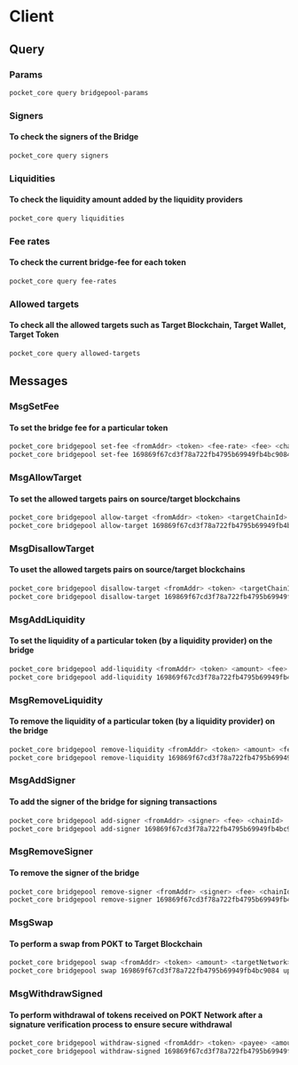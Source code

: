 # Client

## Query

### Params

```sh
pocket_core query bridgepool-params
```

### Signers

#### To check the signers of the Bridge

```sh
pocket_core query signers
```

### Liquidities

#### To check the liquidity amount added by the liquidity providers

```sh
pocket_core query liquidities
```

### Fee rates

#### To check the current bridge-fee for each token

```sh
pocket_core query fee-rates
```

### Allowed targets

#### To check all the allowed targets such as Target Blockchain, Target Wallet, Target Token

```sh
pocket_core query allowed-targets
```

## Messages

### MsgSetFee

#### To set the bridge fee for a particular token 

```sh
pocket_core bridgepool set-fee <fromAddr> <token> <fee-rate> <fee> <chainId>
pocket_core bridgepool set-fee 169869f67cd3f78a722fb4795b69949fb4bc9084 upokt 100 10000 testnet
```

### MsgAllowTarget

#### To set the allowed targets pairs on source/target blockchains
```sh
pocket_core bridgepool allow-target <fromAddr> <token> <targetChainId> <targetToken> <fee> <chainId>
pocket_core bridgepool allow-target 169869f67cd3f78a722fb4795b69949fb4bc9084 upokt 137 0xa5e0829caced8ffdd4de3c43696c57f7d7a678ff 10000 testnet
```

### MsgDisallowTarget

#### To uset the allowed targets pairs on source/target blockchains

```sh
pocket_core bridgepool disallow-target <fromAddr> <token> <targetChainId> <targetToken> <fee> <chainId>
pocket_core bridgepool disallow-target 169869f67cd3f78a722fb4795b69949fb4bc9084 upokt 137 0xa5e0829caced8ffdd4de3c43696c57f7d7a678ff 10000 testnet
```

### MsgAddLiquidity

#### To set the liquidity of a particular token (by a liquidity provider) on the bridge

```sh
pocket_core bridgepool add-liquidity <fromAddr> <token> <amount> <fee> <chainId>
pocket_core bridgepool add-liquidity 169869f67cd3f78a722fb4795b69949fb4bc9084 upokt 11111111 10000 testnet
```

### MsgRemoveLiquidity

#### To remove the liquidity of a particular token (by a liquidity provider) on the bridge

```sh
pocket_core bridgepool remove-liquidity <fromAddr> <token> <amount> <fee> <chainId>
pocket_core bridgepool remove-liquidity 169869f67cd3f78a722fb4795b69949fb4bc9084 upokt 11011 10000 testnet
```

### MsgAddSigner

#### To add the signer of the bridge for signing transactions

```sh
pocket_core bridgepool add-signer <fromAddr> <signer> <fee> <chainId>
pocket_core bridgepool add-signer 169869f67cd3f78a722fb4795b69949fb4bc9084 169869f67cd3f78a722fb4795b69949fb4bc9084 10000 testnet
```

### MsgRemoveSigner

#### To remove the signer of the bridge

```sh
pocket_core bridgepool remove-signer <fromAddr> <signer> <fee> <chainId>
pocket_core bridgepool remove-signer 169869f67cd3f78a722fb4795b69949fb4bc9084 169869f67cd3f78a722fb4795b69949fb4bc9084 10000 testnet
```

### MsgSwap

#### To perform a swap from POKT to Target Blockchain 
```sh
pocket_core bridgepool swap <fromAddr> <token> <amount> <targetNetwork> <targetToken> <targetAddress> <fee> <chainId>
pocket_core bridgepool swap 169869f67cd3f78a722fb4795b69949fb4bc9084 upokt 10000000 polygon 0xa5e0829caced8ffdd4de3c43696c57f7d7a678ff 169869f67cd3f78a722fb4795b69949fb4bc9084 10000 testnet
```

### MsgWithdrawSigned

#### To perform withdrawal of tokens received on POKT Network after a signature verification process to ensure secure withdrawal

```sh
pocket_core bridgepool withdraw-signed <fromAddr> <token> <payee> <amount> <fee> <chainId>
pocket_core bridgepool withdraw-signed 169869f67cd3f78a722fb4795b69949fb4bc9084 upokt 169869f67cd3f78a722fb4795b69949fb4bc9084 30000000upokt 10000 testnet
```
